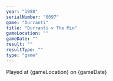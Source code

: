 ```yaml
---
year: "1988"
serialNumber: "0097" 
game: "Durranti"
title: "Durranti v The Min"
gameLocation: ""
gameDate: ""
result: ""
resultType: ""
type: "game"
---
```


Played at {gameLocation} on {gameDate} 